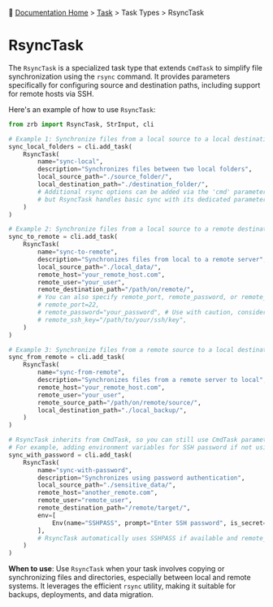 🔖 [Documentation Home](../../../README.md) > [Task](../../README.md) > Task Types > RsyncTask

# RsyncTask

The `RsyncTask` is a specialized task type that extends `CmdTask` to simplify file synchronization using the `rsync` command. It provides parameters specifically for configuring source and destination paths, including support for remote hosts via SSH.

Here's an example of how to use `RsyncTask`:

```python
from zrb import RsyncTask, StrInput, cli

# Example 1: Synchronize files from a local source to a local destination
sync_local_folders = cli.add_task(
    RsyncTask(
        name="sync-local",
        description="Synchronizes files between two local folders",
        local_source_path="./source_folder/",
        local_destination_path="./destination_folder/",
        # Additional rsync options can be added via the 'cmd' parameter if needed,
        # but RsyncTask handles basic sync with its dedicated parameters.
    )
)

# Example 2: Synchronize files from a local source to a remote destination via SSH
sync_to_remote = cli.add_task(
    RsyncTask(
        name="sync-to-remote",
        description="Synchronizes files from local to a remote server",
        local_source_path="./local_data/",
        remote_host="your_remote_host.com",
        remote_user="your_user",
        remote_destination_path="/path/on/remote/",
        # You can also specify remote_port, remote_password, or remote_ssh_key
        # remote_port=22,
        # remote_password="your_password", # Use with caution, consider environment variables
        # remote_ssh_key="/path/to/your/ssh/key",
    )
)

# Example 3: Synchronize files from a remote source to a local destination via SSH
sync_from_remote = cli.add_task(
    RsyncTask(
        name="sync-from-remote",
        description="Synchronizes files from a remote server to local",
        remote_host="your_remote_host.com",
        remote_user="your_user",
        remote_source_path="/path/on/remote/source/",
        local_destination_path="./local_backup/",
    )
)

# RsyncTask inherits from CmdTask, so you can still use CmdTask parameters
# For example, adding environment variables for SSH password if not using ssh_key
sync_with_password = cli.add_task(
    RsyncTask(
        name="sync-with-password",
        description="Synchronizes using password authentication",
        local_source_path="./sensitive_data/",
        remote_host="another_remote.com",
        remote_user="remote_user",
        remote_destination_path="/remote/target/",
        env=[
            Env(name="SSHPASS", prompt="Enter SSH password", is_secret=True),
        ],
        # RsyncTask automatically uses SSHPASS if available and remote_password is not set
    )
)
```

**When to use**: Use `RsyncTask` when your task involves copying or synchronizing files and directories, especially between local and remote systems. It leverages the efficient `rsync` utility, making it suitable for backups, deployments, and data migration.